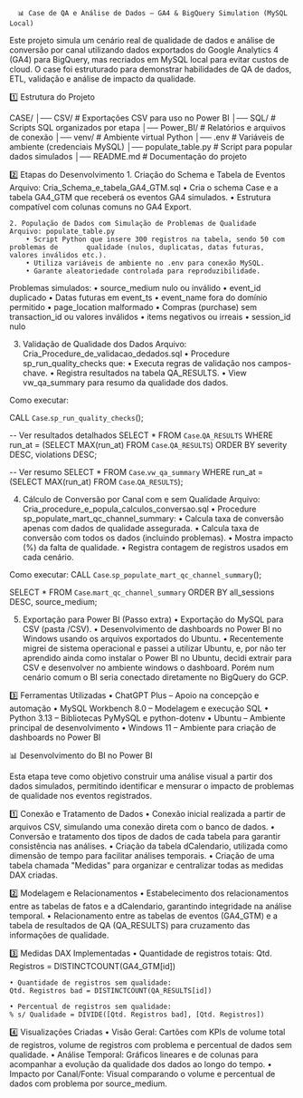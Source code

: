       📊 Case de QA e Análise de Dados – GA4 & BigQuery Simulation (MySQL Local)

Este projeto simula um cenário real de qualidade de dados e análise de conversão por canal utilizando dados exportados do Google Analytics 4 (GA4) para BigQuery, mas recriados em MySQL local para evitar custos de cloud.
O case foi estruturado para demonstrar habilidades de QA de dados, ETL, validação e análise de impacto da qualidade.

1️⃣ Estrutura do Projeto

CASE/
│── CSV/ # Exportações CSV para uso no Power BI
│── SQL/ # Scripts SQL organizados por etapa
│── Power_BI/ # Relatórios e arquivos de conexão
│── venv/ # Ambiente virtual Python
│── .env # Variáveis de ambiente (credenciais MySQL)
│── populate_table.py # Script para popular dados simulados
│── README.md # Documentação do projeto

2️⃣ Etapas do Desenvolvimento
	1. Criação do Schema e Tabela de Eventos
	Arquivo: Cria_Schema_e_tabela_GA4_GTM.sql
		• Cria o schema Case e a tabela GA4_GTM que receberá os eventos GA4 simulados.
		• Estrutura compatível com colunas comuns no GA4 Export.



	2. População de Dados com Simulação de Problemas de Qualidade
	Arquivo: populate_table.py
		• Script Python que insere 300 registros na tabela, sendo 50 com problemas de 		qualidade (nulos, duplicatas, datas futuras, valores inválidos etc.).
		• Utiliza variáveis de ambiente no .env para conexão MySQL.
		• Garante aleatoriedade controlada para reproduzibilidade.




Problemas simulados:
	• source_medium nulo ou inválido
	• event_id duplicado
	• Datas futuras em event_ts
	• event_name fora do domínio permitido
	• page_location malformado
	• Compras (purchase) sem transaction_id ou valores inválidos
	• items negativos ou irreais
	• session_id nulo

3. Validação de Qualidade dos Dados
	Arquivo: Cria_Procedure_de_validacao_dedados.sql
		• Procedure sp_run_quality_checks que:
		• Executa regras de validação nos campos-chave.
		• Registra resultados na tabela QA_RESULTS.
		• View vw_qa_summary para resumo da qualidade dos dados.



Como executar:

CALL `Case`.`sp_run_quality_checks`();

-- Ver resultados detalhados
SELECT *
FROM `Case`.`QA_RESULTS`
WHERE run_at = (SELECT MAX(run_at) FROM `Case`.`QA_RESULTS`)
ORDER BY severity DESC, violations DESC;

-- Ver resumo
SELECT *
FROM `Case`.`vw_qa_summary`
WHERE run_at = (SELECT MAX(run_at) FROM `Case`.`QA_RESULTS`);

4. Cálculo de Conversão por Canal com e sem Qualidade
	Arquivo: Cria_procedure_e_popula_calculos_conversao.sql
		• Procedure sp_populate_mart_qc_channel_summary:
		• Calcula taxa de conversão apenas com dados de qualidade assegurada.
		• Calcula taxa de conversão com todos os dados (incluindo problemas).
		• Mostra impacto (%) da falta de qualidade.
		• Registra contagem de registros usados em cada cenário.

Como executar:
CALL `Case`.`sp_populate_mart_qc_channel_summary`();

SELECT *
FROM `Case`.`mart_qc_channel_summary`
ORDER BY all_sessions DESC, source_medium;


5. Exportação para Power BI (Passo extra)
	• Exportação do MySQL para CSV (pasta /CSV).
	• Desenvolvimento de dashboards no Power BI no Windows usando os arquivos 	exportados do Ubuntu.
	• Recentemente migrei de sistema operacional e passei a utilizar Ubuntu, e, por não ter 	aprendido ainda como instalar o Power BI no Ubuntu, decidi extrair para CSV e 	desenvolver no ambiente windows o dashboard. Porém num cenário comum o BI seria 	conectado diretamente no BigQuery do GCP.




3️⃣ Ferramentas Utilizadas
	• ChatGPT Plus – Apoio na concepção e automação
	• MySQL Workbench 8.0 – Modelagem e execução SQL
	• Python 3.13 – Bibliotecas PyMySQL e python-dotenv
	• Ubuntu – Ambiente principal de desenvolvimento
	• Windows 11 – Ambiente para criação de dashboards no Power BI

📊 Desenvolvimento do BI no Power BI

Esta etapa teve como objetivo construir uma análise visual a partir dos dados simulados, permitindo identificar e mensurar o impacto de problemas de qualidade nos eventos registrados.

1️⃣ Conexão e Tratamento de Dados
	• Conexão inicial realizada a partir de arquivos CSV, simulando uma conexão direta com o 	banco de dados.
	• Conversão e tratamento dos tipos de dados de cada tabela para garantir consistência 	nas análises.
	• Criação da tabela dCalendario, utilizada como dimensão de tempo para facilitar análises 	temporais.
	• Criação de uma tabela chamada "Medidas" para organizar e centralizar todas as medidas 	DAX criadas.

2️⃣ Modelagem e Relacionamentos
	• Estabelecimento dos relacionamentos entre as tabelas de fatos e a dCalendario, 	garantindo integridade na análise temporal.
	• Relacionamento entre as tabelas de eventos (GA4_GTM) e a tabela de resultados de QA 	(QA_RESULTS) para cruzamento das informações de qualidade.

3️⃣ Medidas DAX Implementadas
	• Quantidade de registros totais: 
	Qtd. Registros = DISTINCTCOUNT(GA4_GTM[id])

	• Quantidade de registros sem qualidade:
	Qtd. Registros bad = DISTINCTCOUNT(QA_RESULTS[id])

	• Percentual de registros sem qualidade:
	% s/ Qualidade = DIVIDE([Qtd. Registros bad], [Qtd. Registros])

4️⃣ Visualizações Criadas
	• Visão Geral: Cartões com KPIs de volume total de registros, volume de registros com 	problema e percentual de dados sem qualidade.
	• Análise Temporal: Gráficos lineares e de colunas para acompanhar a evolução da 	qualidade dos dados ao longo do tempo.
	• Impacto por Canal/Fonte: Visual comparando o volume e percentual de dados com 	problema por source_medium.


